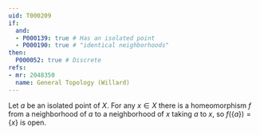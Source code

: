 ```yaml
---
uid: T000209
if:
  and:
  - P000139: true # Has an isolated point
  - P000190: true # "identical neighborhoods"
then:
  P000052: true # Discrete
refs:
- mr: 2048350
  name: General Topology (Willard)
---
```


Let $a$ be an isolated point of $X$. For any $x\in X$ there is a homeomorphism $f$ from a neighborhood of $a$ to a neighborhood of $x$ taking $a$ to $x$, so $f(\{a\})=\{x\}$ is open.
